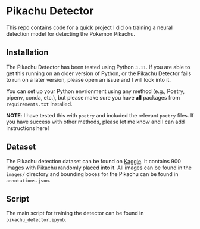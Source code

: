# Pikachu Detector

This repo contains code for a quick project I did on training a neural detection model for detecting the Pokemon Pikachu.

## Installation

The Pikachu Detector has been tested using Python `3.11`.
If you are able to get this running on an older version of Python, or the Pikachu Detector fails to run on a later version, please open an issue and I will look into it.

You can set up your Python envrionment using any method (e.g., Poetry, pipenv, conda, etc.), but please make sure you have **all** packages from `requirements.txt` installed. 

**NOTE**: I have tested this with `poetry` and included the relevant `poetry` files.
If you have success with other methods, please let me know and I can add instructions here!

## Dataset

The Pikachu detection dataset can be found on [Kaggle](https://www.kaggle.com/datasets/ainverse/pikachu-detection/data).
It contains 900 images with Pikachu randomly placed into it.
All images can be found in the `images/` directory and bounding boxes for the Pikachu can be found in `annotations.json`.

## Script

The main script for training the detector can be found in `pikachu_detector.ipynb`.